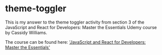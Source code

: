 # theme-toggler
This is my answer to the theme toggler activity from section 3 of the JavaScript and React for Developers: Master the Essentials Udemy course by Cassidy Williams. 

The course can be found here: ['JavaScript and React for Developers: Master the Essentials'](https://www.udemy.com/js-and-react-for-devs)
